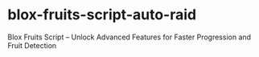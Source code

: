 # blox-fruits-script-auto-raid
Blox Fruits Script – Unlock Advanced Features for Faster Progression and Fruit Detection
